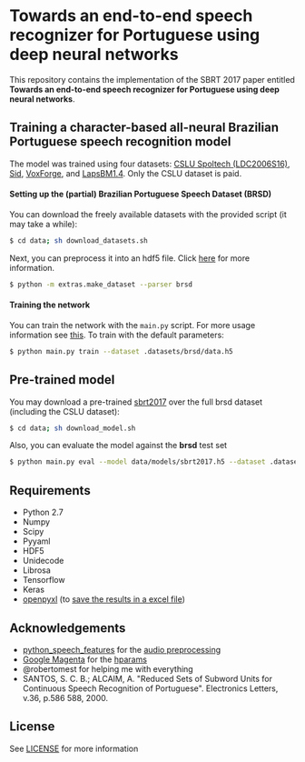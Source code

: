 # Towards an end-to-end speech recognizer for Portuguese using deep neural networks
This repository contains the implementation of the SBRT 2017 paper entitled **Towards an end-to-end speech recognizer for Portuguese using deep neural networks**.

## Training a character-based all-neural Brazilian Portuguese speech recognition model

The model was trained using four datasets: [CSLU Spoltech (LDC2006S16)](https://catalog.ldc.upenn.edu/LDC2006S16), [Sid](#acknowledgements), [VoxForge](http://www.voxforge.org), and [LapsBM1.4]( http://www.laps.ufpa.br/falabrasil/). Only the CSLU dataset is paid.

#### Setting up the (partial) Brazilian Portuguese Speech Dataset (BRSD)

You can download the freely available datasets with the provided script (it may take a while):

```bash
$ cd data; sh download_datasets.sh
```

Next, you can preprocess it into an hdf5 file. Click [here](extras/make_dataset.py) for more information.

```bash
$ python -m extras.make_dataset --parser brsd
```

#### Training the network

You can train the network with the `main.py` script. For more usage information see [this](main.py). To train with the default parameters:

```bash
$ python main.py train --dataset .datasets/brsd/data.h5
```

## Pre-trained model

You may download a pre-trained [sbrt2017](models.py) over the full brsd dataset (including the CSLU dataset):

```bash
$ cd data; sh download_model.sh
```

Also, you can evaluate the model against the **brsd** test set

```bash
$ python main.py eval --model data/models/sbrt2017.h5 --dataset .datasets/brsd/data.h5
```

## Requirements

* Python 2.7
* Numpy
* Scipy
* Pyyaml
* HDF5
* Unidecode
* Librosa
* Tensorflow
* Keras
* [openpyxl](https://pypi.python.org/pypi/openpyxl) (to [save the results in a excel file](extras/results2xlsx.py))

## Acknowledgements
* [python_speech_features](https://github.com/jameslyons/python_speech_features) for the [audio preprocessing](preprocessing/audio.py)
* [Google Magenta](https://github.com/tensorflow/magenta) for the [hparams](core/hparams.py)
* @robertomest for helping me with everything
* SANTOS, S. C. B.; ALCAIM, A. "Reduced Sets of Subword Units for Continuous Speech Recognition of Portuguese". Electronics Letters, v.36, p.586 588, 2000.

## License
See [LICENSE](LICENSE) for more information
